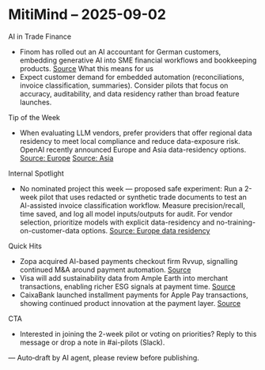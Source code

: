 # MitiMind – 2025-09-02

AI in Trade Finance
- Finom has rolled out an AI accountant for German customers, embedding generative AI into SME financial workflows and bookkeeping products. [Source](https://www.finextra.com/pressarticle/106885/finom-rolls-out-ai-accountant-for-german-customers?utm_medium=rssfinextra&utm_source=finextrafeed)
What this means for us
- Expect customer demand for embedded automation (reconciliations, invoice classification, summaries). Consider pilots that focus on accuracy, auditability, and data residency rather than broad feature launches.

Tip of the Week
- When evaluating LLM vendors, prefer providers that offer regional data residency to meet local compliance and reduce data-exposure risk. OpenAI recently announced Europe and Asia data-residency options. [Source: Europe](https://openai.com/index/introducing-data-residency-in-europe) [Source: Asia](https://openai.com/index/introducing-data-residency-in-asia)

Internal Spotlight
- No nominated project this week — proposed safe experiment: Run a 2-week pilot that uses redacted or synthetic trade documents to test an AI-assisted invoice classification workflow. Measure precision/recall, time saved, and log all model inputs/outputs for audit. For vendor selection, prioritize models with explicit data-residency and no-training-on-customer-data options. [Source: Europe data residency](https://openai.com/index/introducing-data-residency-in-europe)

Quick Hits
- Zopa acquired AI-based payments checkout firm Rvvup, signalling continued M&A around payment automation. [Source](https://www.finextra.com/newsarticle/46527/zopa-acquires-payments-automation-firm-rvvup?utm_medium=rssfinextra&utm_source=finextrafeed)
- Visa will add sustainability data from Ample Earth into merchant transactions, enabling richer ESG signals at payment time. [Source](https://www.finextra.com/pressarticle/106891/visa-to-add-sustainability-data-from-ample-earth-to-merchant-transactions?utm_medium=rssfinextra&utm_source=finextrafeed)
- CaixaBank launched installment payments for Apple Pay transactions, showing continued product innovation at the payment layer. [Source](https://www.finextra.com/pressarticle/106883/caixabank-debuts-installment-payments-for-apple-pay-transactions?utm_medium=rssfinextra&utm_source=finextrafeed)

CTA
- Interested in joining the 2-week pilot or voting on priorities? Reply to this message or drop a note in #ai-pilots (Slack).

— Auto‑draft by AI agent, please review before publishing.
